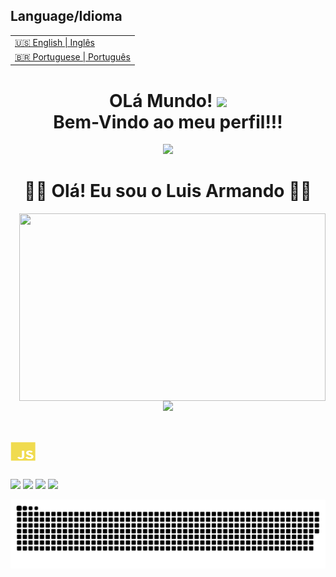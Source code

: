 <!--Linguagem  -->
<table>
      <h2>Language/Idioma</h2>
  <tr>
    <td>
      <a href="README.md">🇺🇸 English | Inglês</a>
    </td>
  </tr>
  <tr>
    <td>
      <a href="readme_pt-br.md">🇧🇷 Portuguese | Português</a>
    </td>
  </tr>
</table>

<!-- titulo -->
<h1 align="center">
  OLá Mundo!
<img src="https://c.tenor.com/_4EQjxYqQawAAAAi/thumbs-up.gif"
    width="35px">
  <br />
  Bem-Vindo ao meu perfil!!!
</h1>

<!-- letreiro -->
<p align=center>
      <img src= "https://readme-typing-svg.herokuapp.com?font=Press+Start+2P&color=%235A0C5A&size=24&duration=6420&center=true&vCenter=true&width=999&height=99&lines=Meu+nome+%C3%A9+Luis+Armando;Sou+Desenvolvedor+Júnior;Gosto+de+criar%2C+adaptar+e+facilitar"/>
<p>
  
<!-- gif grande  -->
<h1 align="center">👨‍💻 Olá! Eu sou o Luis Armando 👨‍💻</h1>

<img align="right" width="490px" height="300px" src="https://s3-nftrend-storage.s3.sa-east-1.amazonaws.com/wp-content/uploads/2022/01/03122437/pixel-jeff-matrix-s.gif" />	

<!-- estatus -->
<div align="center">
  <img height="180px" src="https://github-readme-stats.vercel.app/api?username=Luis-Armandoo&show_icons=true&theme=dracula&include_all_commits=true&count_private=true"/>
<!--   <img height="180px" src="https://github-readme-stats.vercel.app/api/top-langs/?username=Luis-Armandoo&layout=compact&langs_count=7&theme=dracula"/>  -->
</div>

##
  
<div style="display: inline_block"><br>
  <img align="center" alt="Luis-Js" height="30" width="40" src="https://raw.githubusercontent.com/devicons/devicon/master/icons/javascript/javascript-plain.svg">
</div>
  
  ##
 
<div> 
  <a href="https://www.youtube.com/channel/UC_4ER_KHcnb-ZBrsD64bGWQ" target="_blank"><img src="https://img.shields.io/badge/YouTube-FF0000?style=for-the-badge&logo=youtube&logoColor=white" target="_blank"></a>
  <a href="https://www.instagram.com/_foxzada_" target="_blank"><img src="https://img.shields.io/badge/-Instagram-%23E4405F?style=for-the-badge&logo=instagram&logoColor=white" target="_blank"></a>
 <a href="https://discord.gg/wagxzStdcR" target="_blank"><img src="https://img.shields.io/badge/Discord-7289DA?style=for-the-badge&logo=discord&logoColor=white" target="_blank"></a> 
  <a href = "mailto:armando200luis@gmail.com"><img src="https://img.shields.io/badge/-Gmail-%23333?style=for-the-badge&logo=gmail&logoColor=white" target="_blank"></a>
 
  ![Snake animation](https://github.com/Luis-Armandoo/Luis-Armandoo/blob/output/github-contribution-grid-snake.svg)
 
</div>
